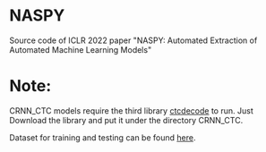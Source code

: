 # NASPY
Source code of ICLR 2022 paper "NASPY: Automated Extraction of Automated Machine Learning Models"

# Note:
CRNN_CTC models require the third library [ctcdecode](https://github.com/parlance/ctcdecode) to run. Just Download the library and put it under the directory CRNN_CTC.

Dataset for training and testing can be found [here](https://drive.google.com/drive/folders/1zX-vbO2elBn7C7ZCBaBe9mnglXKzn2Fm?usp=sharing).
